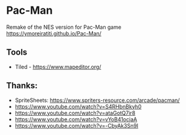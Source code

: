 # Pac-Man

Remake of the NES version for Pac-Man game
https://ymoreiratiti.github.io/Pac-Man/

## Tools

- Tiled - https://www.mapeditor.org/

## Thanks:

- SpriteSheets: https://www.spriters-resource.com/arcade/pacman/
- https://www.youtube.com/watch?v=S4RHbnBkyh0
- https://www.youtube.com/watch?v=ataGotQ7ir8
- https://www.youtube.com/watch?v=vYoB41ocjaA
- https://www.youtube.com/watch?v=-CbyAk3Sn9I
